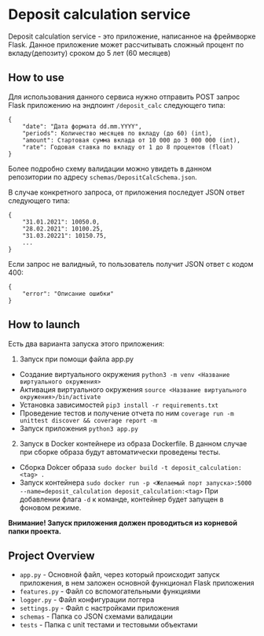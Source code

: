 # Deposit calculation service

Deposit calculation service - это приложение, написанное на фреймворке Flask. Данное приложение может рассчитывать сложный процент по вкладу(депозиту) сроком до 5 лет (60 месяцев)


## How to use

Для использования данного сервиса нужно отправить POST запрос Flask приложению на эндпоинт `/deposit_calc` следующего типа:
```
{
    "date": "Дата формата dd.mm.YYYY",
    "periods": Количество месяцев по вкладу (до 60) (int),
    "amount": Стартовая сумма вклада от 10 000 до 3 000 000 (int),
    "rate": Годовая ставка по вкладу от 1 до 8 процентов (float)
}
```
Более подробно схему валидации можно увидеть в данном репозитории по адресу `schemas/DepositCalcSchema.json`.

В случае конкретного запроса, от приложения последует JSON ответ следующего типа:
```
{
    "31.01.2021": 10050.0,
    "28.02.2021": 10100.25,
    "31.03.20221": 10150.75,
    ...
}
```
Если запрос не валидный, то пользователь получит JSON ответ с кодом 400:
```
{
    "error": "Описание ошибки"
}
```

## How to launch

Есть два варианта запуска этого приложения:

1. Запуск при помощи файла app.py
- Создание виртуального окружения
`python3 -m venv <Название виртуального окружения>`
- Активация виртуального окружения
`source <Название виртуального окружения>/bin/activate`
- Установка зависимостей
`pip3 install -r requirements.txt`
- Проведение тестов и получение отчета по ним
`coverage run -m unittest discover && coverage report -m`
- Запуск приложения
`python3 app.py`

2. Запуск в Docker контейнере из образа Dockerfile. В данном случае при сборке образа будут автоматически проведены тесты.
- Сборка Dokcer образа
`sudo docker build -t deposit_calculation:<tag> .`
- Запуск контейнера
`sudo docker run -p <Желаемый порт запуска>:5000 --name=deposit_calculation deposit_calculation:<tag>`
При добавлении флага `-d` к команде, контейнер будет запущен в фоновом режиме.

**Внимание!
Запуск приложения должен проводиться из корневой папки проекта.**

## Project Overview

- `app.py` - Основной файл, через который происходит запуск приложения, в нем заложен основной функционал Flask приложения
- `features.py` - Файл со вспомогательными функциями
- `logger.py` - Файл конфигурации логгера
- `settings.py` - Файл с настройками приложения
- `schemas` - Папка со JSON схемами валидации
- `tests` - Папка с unit тестами и тестовыми объектами
